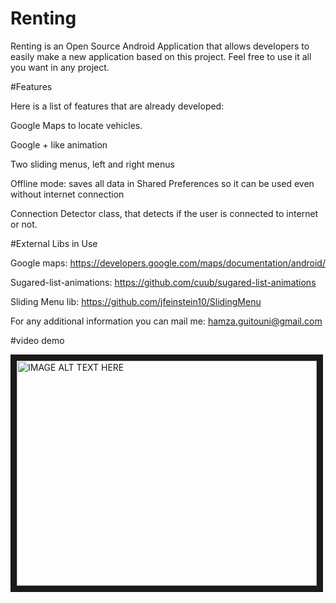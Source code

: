 Renting
=======
Renting is an Open Source Android Application that allows developers to easily make a new application based on this project. Feel free to use it all you want in any project.

#Features

Here is a list of features that are already developed:

Google Maps to locate vehicles.

Google + like animation

Two sliding menus, left and right menus

Offline mode: saves all data in Shared Preferences so it can be used even without internet connection

Connection Detector class, that detects if the user is connected to internet or not.

#External Libs in Use

Google maps: https://developers.google.com/maps/documentation/android/

Sugared-list-animations: https://github.com/cuub/sugared-list-animations

Sliding Menu lib: https://github.com/jfeinstein10/SlidingMenu

For any additional information you can mail me: hamza.guitouni@gmail.com

#video demo

<a href="http://www.youtube.com/watch?feature=player_embedded&v=fwHvvNkYJH4
" target="_blank"><img src="http://img.youtube.com/vi/fwHvvNkYJH4/0.jpg" 
alt="IMAGE ALT TEXT HERE" width="480" height="360" border="10" /></a>
